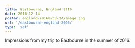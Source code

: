 ```yaml
---
title: Eastbourne, England 2016
date: 2016-12-14
poster: england-20160713-24/image.jpg
url: '/eastbourne-england-2016/'
type: 'set'
---
```


Impressions from my trip to Eastbourne in the summer of 2016.
